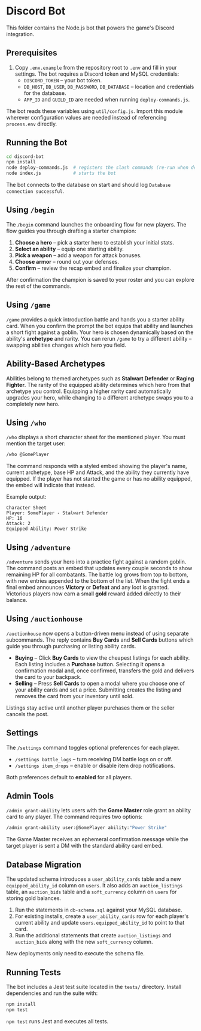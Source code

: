 # Discord Bot

This folder contains the Node.js bot that powers the game's Discord integration.

## Prerequisites

1. Copy `.env.example` from the repository root to `.env` and fill in your settings.
   The bot requires a Discord token and MySQL credentials:
   - `DISCORD_TOKEN` – your bot token.
   - `DB_HOST`, `DB_USER`, `DB_PASSWORD`, `DB_DATABASE` – location and credentials for the database.
   - `APP_ID` and `GUILD_ID` are needed when running `deploy-commands.js`.

The bot reads these variables using `util/config.js`. Import this module wherever
configuration values are needed instead of referencing `process.env` directly.

## Running the Bot

```bash
cd discord-bot
npm install
node deploy-commands.js  # registers the slash commands (re-run when deploying)
node index.js            # starts the bot
```

The bot connects to the database on start and should log `Database connection successful`.

## Using `/begin`

The `/begin` command launches the onboarding flow for new players. The flow guides you
through drafting a starter champion:

1. **Choose a hero** – pick a starter hero to establish your initial stats.
2. **Select an ability** – equip one starting ability.
3. **Pick a weapon** – add a weapon for attack bonuses.
4. **Choose armor** – round out your defenses.
5. **Confirm** – review the recap embed and finalize your champion.

After confirmation the champion is saved to your roster and you can explore the rest of the commands.

## Using `/game`

`/game` provides a quick introduction battle and hands you a starter ability card. When you confirm the prompt the bot equips that ability and launches a short fight against a goblin. Your hero is chosen dynamically based on the ability's **archetype** and rarity. You can rerun `/game` to try a different ability – swapping abilities changes which hero you field.

## Ability-Based Archetypes

Abilities belong to themed archetypes such as **Stalwart Defender** or **Raging Fighter**. The rarity of the equipped ability determines which hero from that archetype you control. Equipping a higher rarity card automatically upgrades your hero, while changing to a different archetype swaps you to a completely new hero.

## Using `/who`

`/who` displays a short character sheet for the mentioned player. You must mention the target user:

```bash
/who @SomePlayer
```

The command responds with a styled embed showing the player's name, current archetype, base HP and Attack, and the ability they currently have equipped. If the player has not started the game or has no ability equipped, the embed will indicate that instead.

Example output:

```
Character Sheet
Player: SomePlayer - Stalwart Defender
HP: 16
Attack: 2
Equipped Ability: Power Strike
```

## Using `/adventure`

`/adventure` sends your hero into a practice fight against a random goblin. The
command posts an embed that updates every couple seconds to show remaining HP
for all combatants. The battle log grows from top to bottom, with new entries
appended to the bottom of the list. When the fight ends a final embed announces
**Victory** or **Defeat** and any loot is granted. Victorious players now earn a
small **gold** reward added directly to their balance.

## Using `/auctionhouse`

`/auctionhouse` now opens a button-driven menu instead of using
separate subcommands. The reply contains **Buy Cards** and **Sell Cards**
buttons which guide you through purchasing or listing ability cards.

- **Buying** – Click **Buy Cards** to view the cheapest listings for each
  ability. Each listing includes a **Purchase** button. Selecting it
  opens a confirmation modal and, once confirmed, transfers the gold and
  delivers the card to your backpack.
- **Selling** – Press **Sell Cards** to open a modal where you choose one
  of your ability cards and set a price. Submitting creates the
  listing and removes the card from your inventory until sold.

Listings stay active until another player purchases them or the seller
cancels the post.

## Settings

The `/settings` command toggles optional preferences for each player.

- `/settings battle_logs` – turn receiving DM battle logs on or off.
- `/settings item_drops` – enable or disable item drop notifications.

Both preferences default to **enabled** for all players.

## Admin Tools

`/admin grant-ability` lets users with the **Game Master** role grant an ability card to any player. The command requires two options:

```bash
/admin grant-ability user:@SomePlayer ability:"Power Strike"
```

The Game Master receives an ephemeral confirmation message while the target player is sent a DM with the standard ability card embed.

## Database Migration

The updated schema introduces a `user_ability_cards` table and a new
`equipped_ability_id` column on `users`. It also adds an `auction_listings`
table, an `auction_bids` table and a `soft_currency` column on `users` for
storing gold balances.

1. Run the statements in `db-schema.sql` against your MySQL database.
2. For existing installs, create a `user_ability_cards` row for each
   player's current ability and update `users.equipped_ability_id` to
   point to that card.
3. Run the additional statements that create `auction_listings` and
   `auction_bids` along with the new `soft_currency` column.

New deployments only need to execute the schema file.

## Running Tests

The bot includes a Jest test suite located in the `tests/` directory. Install
dependencies and run the suite with:

```bash
npm install
npm test
```

`npm test` runs Jest and executes all tests.
